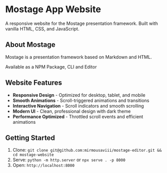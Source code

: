 # Mostage App Website

A responsive website for the Mostage presentation framework. Built with vanilla HTML, CSS, and JavaScript.

## About Mostage

Mostage is a presentation framework based on Markdown and HTML.

Available as a NPM Package, CLI and Editor

## Website Features

- **Responsive Design** - Optimized for desktop, tablet, and mobile
- **Smooth Animations** - Scroll-triggered animations and transitions
- **Interactive Navigation** - Scroll indicators and smooth scrolling
- **Modern UI** - Clean, professional design with dark theme
- **Performance Optimized** - Throttled scroll events and efficient animations

## Getting Started

1. Clone: `git clone git@github.com:mirmousaviii/mostage-editor.git && cd mostage-website`
2. Serve: `python -m http.server` or `npx serve . -p 8000`
3. Open: `http://localhost:8000`
